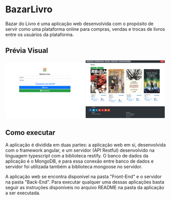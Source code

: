 # BazarLivro

Bazar do Livro é uma aplicação web desenvolvida com o propósito de servir como uma plataforma online para compras, vendas e trocas de livros entre os usuários da plataforma.

<h2> Prévia Visual </h2>

<p>
<img width="49%" src="https://github.com/higorhlg/BazarLivro/blob/master/src/login.png"/>
<img width="49%" src="https://github.com/higorhlg/BazarLivro/blob/master/src/home.png"/>
</p>

<h2> Como executar </h2>

A aplicação é dividida em duas partes: a aplicação web em si, desenvolvida com o framework angular, e um servidor (API Restful) desenvolvido na linguagem typescript com a biblioteca restify. O banco de dados da aplicação é o MongoDB, e para essa conexão entre banco de dados e servidor foi utilizada também a biblioteca mongoose no servidor.

A aplicação web se encontra disponível na pasta "Front-End" e o servidor na pasta "Back-End". Para executar qualquer uma dessas aplicações basta seguir as instruções disponíveis no arquivo README na pasta da aplicação a ser executada.

